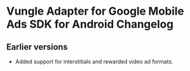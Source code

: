 # Vungle Adapter for Google Mobile Ads SDK for Android Changelog

## Earlier versions

- Added support for interstitials and rewarded video ad formats.
